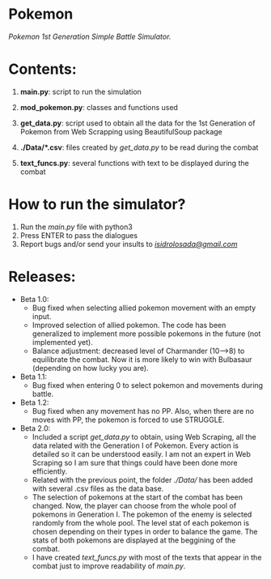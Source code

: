 # Pokemon
*Pokemon 1st Generation Simple Battle Simulator.*

# Contents:
1. **main.py**: script to run the simulation

2. **mod_pokemon.py**: classes and functions used

3. **get_data.py**: script used to obtain all the data for the 1st Generation of Pokemon from Web Scrapping using BeautifulSoup package

4. **./Data/\*.csv**: files created by *get_data.py* to be read during the combat

5. **text_funcs.py**: several functions with text to be displayed during the combat

# How to run the simulator?
1. Run the *main.py* file with python3
2. Press ENTER to pass the dialogues
3. Report bugs and/or send your insults to *isidrolosada@gmail.com*

# Releases:
- Beta 1.0: 
    - Bug fixed when selecting allied pokemon movement with an empty input.
    - Improved selection of allied pokemon. The code has been generalized to implement more possible pokemons in the future (not implemented yet).
    - Balance adjustment: decreased level of Charmander (10-->8) to equilibrate the combat. Now it is more likely to win with Bulbasaur (depending on how lucky you are).
- Beta 1.1:
    - Bug fixed when entering 0 to select pokemon and movements during battle.
- Beta 1.2:
    - Bug fixed when any movement has no PP. Also, when there are no moves with PP, the pokemon is forced to use STRUGGLE.
- Beta 2.0:
    - Included a script *get_data.py* to obtain, using Web Scraping, all the data related with the Generation I of Pokemon. Every action is detailed so it can be understood easily. I am not an expert in Web Scraping so I am sure that things could have been done more efficiently.
    - Related with the previous point, the folder *./Data/* has been added with several .csv files as the data base.
    - The selection of pokemons at the start of the combat has been changed. Now, the player can choose from the whole pool of pokemons in Generation I. The pokemon of the enemy is selected randomly from the whole pool. The level stat of each pokemon is chosen depending on their types in order to balance the game. The stats of both pokemons are displayed at the beggining of the combat.
    - I have created *text_funcs.py* with most of the texts that appear in the combat just to improve readability of *main.py*.
